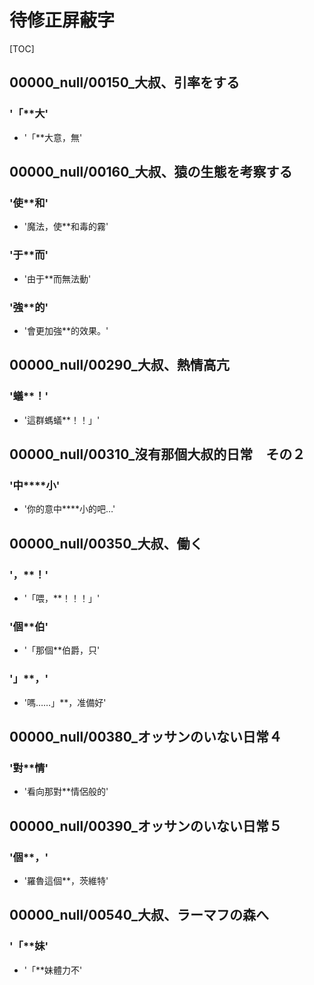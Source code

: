 # 待修正屏蔽字

[TOC]

## 00000_null/00150_大叔、引率をする

### '「**大'

- '「**大意，無'


## 00000_null/00160_大叔、猿の生態を考察する

### '使**和'

- '魔法，使**和毒的霧'

### '于**而'

- '由于**而無法動'

### '強**的'

- '會更加強**的效果。'


## 00000_null/00290_大叔、熱情高亢

### '蟻**！'

- '這群螞蟻**！！」'


## 00000_null/00310_沒有那個大叔的日常　その２

### '中****小'

- '你的意中****小的吧…'


## 00000_null/00350_大叔、働く

### '，**！'

- '「喂，**！！！」'

### '個**伯'

- '「那個**伯爵，只'

### '」**，'

- '嗎……」**，准備好'


## 00000_null/00380_オッサンのいない日常４

### '對**情'

- '看向那對**情侶般的'


## 00000_null/00390_オッサンのいない日常５

### '個**，'

- '羅魯這個**，茨維特'


## 00000_null/00540_大叔、ラーマフの森へ

### '「**妹'

- '「**妹體力不'
